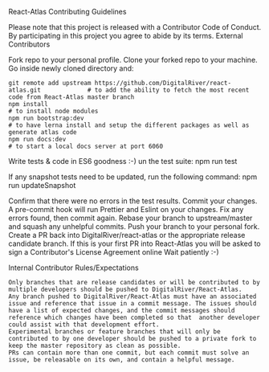 React-Atlas Contributing Guidelines

Please note that this project is released with a Contributor Code of Conduct. By participating in this project you agree to abide by its terms.
External Contributors

Fork repo to your personal profile.
Clone your forked repo to your machine.
Go inside newly cloned directory and:

    git remote add upstream https://github.com/DigitalRiver/react-atlas.git             # to add the ability to fetch the most recent code from React-Atlas master branch
    npm install                                                                         # to install node modules
    npm run bootstrap:dev                                                               # to have lerna install and setup the different packages as well as generate atlas code
    npm run docs:dev                                                                    # to start a local docs server at port 6060
Write tests & code in ES6 goodness :-)
 un the test suite:
    npm run test

If any snapshot tests need to be updated, run the following command:
    npm run updateSnapshot

 Confirm that there were no errors in the test results. Commit your changes. A pre-commit hook will run Prettier and Eslint on your changes. Fix any errors found, then commit again. Rebase your branch to upstream/master and squash any unhelpful commits. Push your branch to your personal fork. Create a PR back into DigitalRiver/react-atlas or the appropriate release candidate branch. If this is your first PR into React-Atlas you will be asked to sign a Contributor's License Agreement online Wait patiently :-)


Internal Contributor Rules/Expectations

    Only branches that are release candidates or will be contributed to by multiple developers should be pushed to DigitalRiver/React-Atlas.
    Any branch pushed to DigitalRiver/React-Atlas must have an associated issue and reference that issue in a commit message. The issues should have a list of expected changes, and the commit messages should reference which changes have been completed so that  another developer could assist with that development effort.
    Experimental branches or feature branches that will only be contributed to by one developer should be pushed to a private fork to keep the master repository as clean as possible.
    PRs can contain more than one commit, but each commit must solve an issue, be releasable on its own, and contain a helpful message.

